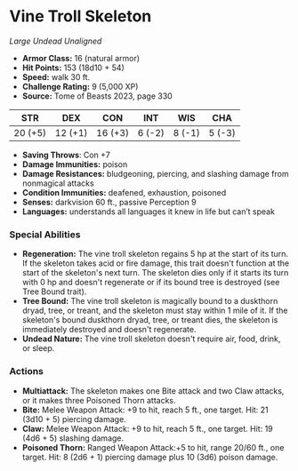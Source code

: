 # Vine Troll Skeleton

*Large* *Undead* *Unaligned*

- **Armor Class:** 16 (natural armor)
- **Hit Points:** 153 (18d10 + 54)
- **Speed:** walk 30 ft.
- **Challenge Rating:** 9 (5,000 XP)
- **Source:** Tome of Beasts 2023, page 330

| STR | DEX | CON | INT | WIS | CHA |
| --- | --- | --- | --- | --- | --- |
| 20 (+5) | 12 (+1) | 16 (+3) | 6 (-2) | 8 (-1) | 5 (-3) |

- **Saving Throws**: Con +7
- **Damage Immunities:** poison
- **Damage Resistances:** bludgeoning, piercing, and slashing damage from nonmagical attacks
- **Condition Immunities:** deafened, exhaustion, poisoned
- **Senses:** darkvision 60 ft., passive Perception 9
- **Languages:** understands all languages it knew in life but can’t speak

### Special Abilities

- **Regeneration:** The vine troll skeleton regains 5 hp at the start of its turn. If the skeleton takes acid or fire damage, this trait doesn't function at the start of the skeleton's next turn. The skeleton dies only if it starts its turn with 0 hp and doesn't regenerate or if its bound tree is destroyed (see Tree Bound trait).
- **Tree Bound:** The vine troll skeleton is magically bound to a duskthorn dryad, tree, or treant, and the skeleton must stay within 1 mile of it. If the skeleton's bound duskthorn dryad, tree, or treant dies, the skeleton is immediately destroyed and doesn't regenerate.
- **Undead Nature:** The vine troll skeleton doesn't require air, food, drink, or sleep.

### Actions

- **Multiattack:** The skeleton makes one Bite attack and two Claw attacks, or it makes three Poisoned Thorn attacks.
- **Bite:** Melee Weapon Attack: +9 to hit, reach 5 ft., one target. Hit: 21 (3d10 + 5) piercing damage.
- **Claw:** Melee Weapon Attack: +9 to hit, reach 5 ft., one target. Hit: 19 (4d6 + 5) slashing damage.
- **Poisoned Thorn:** Ranged Weapon Attack:+5 to hit, range 20/60 ft., one target. Hit: 8 (2d6 + 1) piercing damage plus 10 (3d6) poison damage.
